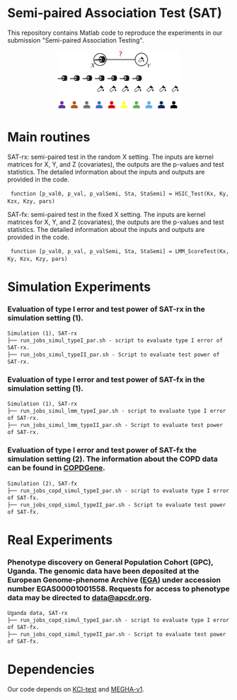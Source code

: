 # Semi-paired Association Test (SAT)

This repository contains Matlab code to reproduce the experiments in our submission "Semi-paired Association Testing".
<p align="center">
  <img width="55%" height="%55" src="fig1.png">
</p>

# Main routines
SAT-rx: semi-paired test in the random X setting. The inputs are kernel matrices for X, Y, and Z (covariates), the outputs are the p-values and test statistics. The detailed information about the inputs and outputs are provided in the code.

``` function [p_val0, p_val, p_valSemi, Sta, StaSemi] = HSIC_Test(Kx, Ky, Kzx, Kzy, pars)```

SAT-fx: semi-paired test in the fixed X setting. The inputs are kernel matrices for X, Y, and Z (covariates), the outputs are the p-values and test statistics. The detailed information about the inputs and outputs are provided in the code.

``` function [p_val0, p_val, p_valSemi, Sta, StaSemi] = LMM_ScoreTest(Kx, Ky, Kzx, Kzy, pars)```

# Simulation Experiments
### Evaluation of type I error and test power of SAT-rx in the simulation setting (1).
```
Simulation (1), SAT-rx
├── run_jobs_simul_typeI_par.sh - script to evaluate type I error of SAT-rx.
├── run_jobs_simul_typeII_par.sh - Script to evaluate test power of SAT-rx.
```
### Evaluation of type I error and test power of SAT-fx in the simulation setting (1).
```
Simulation (1), SAT-rx
├── run_jobs_simul_lmm_typeI_par.sh - script to evaluate type I error of SAT-rx.
├── run_jobs_simul_lmm_typeII_par.sh - Script to evaluate test power of SAT-rx.
```

### Evaluation of type I error and test power of SAT-fx the simulation setting (2). The information about the COPD data can be found in [COPDGene](http://www.copdgene.org/).
```
Simulation (2), SAT-fx
├── run_jobs_copd_simul_typeI_par.sh - script to evaluate type I error of SAT-fx.
├── run_jobs_copd_simul_typeII_par.sh - Script to evaluate test power of SAT-fx.
```

# Real Experiments
### Phenotype discovery on General Population Cohort (GPC), Uganda. The genomic data have been deposited at the European Genome-phenome Archive ([EGA](https://www.ebi.ac.uk/ega/)) under accession number EGAS00001001558. Requests for access to phenotype data may be directed to data@apcdr.org.
```
Uganda data, SAT-rx
├── run_jobs_copd_simul_typeI_par.sh - script to evaluate type I error of SAT-fx.
├── run_jobs_copd_simul_typeII_par.sh - Script to evaluate test power of SAT-fx.
```


# Dependencies 
Our code depends on [KCI-test](http://people.tuebingen.mpg.de/kzhang/KCI-test.zip) and [MEGHA-v1](https://scholar.harvard.edu/tge/software/megha).

